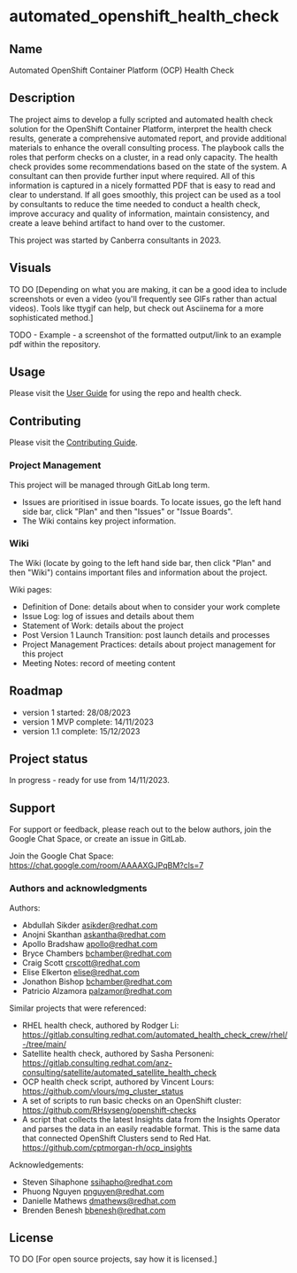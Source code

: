 # automated_openshift_health_check
## Name
Automated OpenShift Container Platform (OCP) Health Check

## Description
The project aims to develop a fully scripted and automated health check solution for the OpenShift Container Platform, interpret the health check results, generate a comprehensive automated report, and provide additional materials to enhance the overall consulting process.
The playbook calls the roles that perform checks on a cluster, in a read only capacity. The health check provides some recommendations based on the state of the system. A consultant can then provide further input where required. All of this information is captured in a nicely formatted PDF that is easy to read and clear to understand.
If all goes smoothly, this project can be used as a tool by consultants to reduce the time needed to conduct a health check, improve accuracy and quality of information, maintain consistency, and create a leave behind artifact to hand over to the customer.

This project was started by Canberra consultants in 2023.

## Visuals
TO DO [Depending on what you are making, it can be a good idea to include screenshots or even a video (you'll frequently see GIFs rather than actual videos). Tools like ttygif can help, but check out Asciinema for a more sophisticated method.] 

TODO - Example - a screenshot of the formatted output/link to an example pdf within the repository. 

## Usage
Please visit the [User Guide](user_guide.md) for using the repo and health check.

## Contributing
Please visit the [Contributing Guide](contributing_guide.md).

### Project Management
This project will be managed through GitLab long term.
- Issues are prioritised in issue boards. To locate issues, go the left hand side bar, click "Plan" and then "Issues" or "Issue Boards".
- The Wiki contains key project information.

### Wiki
The Wiki (locate by going to the left hand side bar, then click "Plan" and then "Wiki") contains important files and information about the project.

Wiki pages:
- Definition of Done: details about when to consider your work complete
- Issue Log: log of issues and details about them
- Statement of Work: details about the project
- Post Version 1 Launch Transition: post launch details and processes
- Project Management Practices: details about project management for this project
- Meeting Notes: record of meeting content

## Roadmap
- version 1 started: 28/08/2023
- version 1 MVP complete: 14/11/2023
- version 1.1 complete: 15/12/2023

## Project status
In progress - ready for use from 14/11/2023.

## Support
For support or feedback, please reach out to the below authors, join the Google Chat Space, or create an issue in GitLab.

Join the Google Chat Space: https://chat.google.com/room/AAAAXGJPqBM?cls=7

### Authors and acknowledgments
Authors:
- Abdullah Sikder asikder@redhat.com
- Anojni Skanthan askantha@redhat.com
- Apollo Bradshaw apollo@redhat.com
- Bryce Chambers bchamber@redhat.com
- Craig Scott crscott@redhat.com
- Elise Elkerton elise@redhat.com
- Jonathon Bishop bchamber@redhat.com
- Patricio Alzamora palzamor@redhat.com

Similar projects that were referenced:
- RHEL health check, authored by Rodger Li: https://gitlab.consulting.redhat.com/automated_health_check_crew/rhel/-/tree/main/
- Satellite health check, authored by Sasha Personeni: https://gitlab.consulting.redhat.com/anz-consulting/satellite/automated_satellite_health_check
- OCP health check script, authored by Vincent Lours: https://github.com/vlours/mg_cluster_status
- A set of scripts to run basic checks on an OpenShift cluster: https://github.com/RHsyseng/openshift-checks
- A script that collects the latest Insights data from the Insights Operator and parses the data in an easily readable format. This is the same data that connected OpenShift Clusters send to Red Hat. https://github.com/cptmorgan-rh/ocp_insights

Acknowledgements: 
- Steven Sihaphone ssihapho@redhat.com
- Phuong Nguyen pnguyen@redhat.com
- Danielle Mathews dmathews@redhat.com
- Brenden Benesh bbenesh@redhat.com

## License
TO DO [For open source projects, say how it is licensed.]